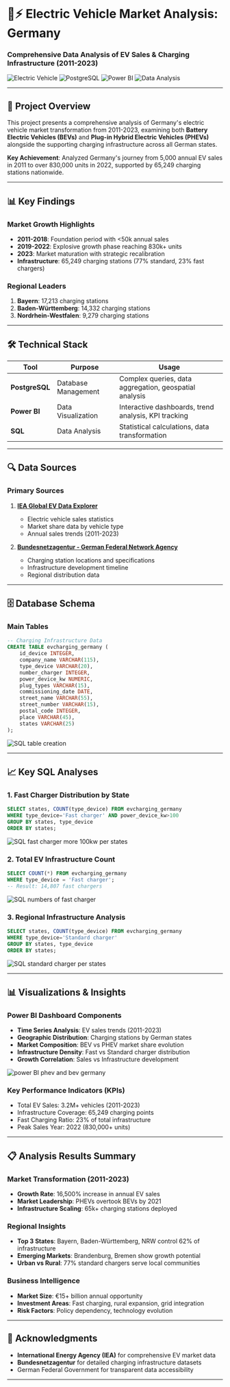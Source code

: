 # 🚗⚡ Electric Vehicle Market Analysis: Germany
### Comprehensive Data Analysis of EV Sales & Charging Infrastructure (2011-2023)

![Electric Vehicle](https://img.shields.io/badge/Electric%20Vehicle-Analysis-brightgreen)
![PostgreSQL](https://img.shields.io/badge/PostgreSQL-Database-blue)
![Power BI](https://img.shields.io/badge/Power%20BI-Visualization-orange)
![Data Analysis](https://img.shields.io/badge/Data-Analysis-red)

---

## 🎯 Project Overview

This project presents a comprehensive analysis of Germany's electric vehicle market transformation from 2011-2023, examining both **Battery Electric Vehicles (BEVs)** and **Plug-in Hybrid Electric Vehicles (PHEVs)** alongside the supporting charging infrastructure across all German states.

**Key Achievement**: Analyzed Germany's journey from 5,000 annual EV sales in 2011 to over 830,000 units in 2022, supported by 65,249 charging stations nationwide.

---

## 📊 Key Findings

### Market Growth Highlights
- **2011-2018**: Foundation period with <50k annual sales
- **2019-2022**: Explosive growth phase reaching 830k+ units
- **2023**: Market maturation with strategic recalibration
- **Infrastructure**: 65,249 charging stations (77% standard, 23% fast chargers)

### Regional Leaders
1. **Bayern**: 17,213 charging stations
2. **Baden-Württemberg**: 14,332 charging stations  
3. **Nordrhein-Westfalen**: 9,279 charging stations

---

## 🛠️ Technical Stack

| Tool | Purpose | Usage |
|------|---------|--------|
| **PostgreSQL** | Database Management | Complex queries, data aggregation, geospatial analysis |
| **Power BI** | Data Visualization | Interactive dashboards, trend analysis, KPI tracking |
| **SQL** | Data Analysis | Statistical calculations, data transformation |

---

## 🔍 Data Sources

### Primary Sources
1. **[IEA Global EV Data Explorer](https://www.iea.org/data-and-statistics/data-tools/global-ev-data-explorer)**
   - Electric vehicle sales statistics
   - Market share data by vehicle type
   - Annual sales trends (2011-2023)

2. **[Bundesnetzagentur - German Federal Network Agency](https://www.bundesnetzagentur.de/DE/Fachthemen/ElektrizitaetundGas/E-Mobilitaet/Ladesaeulenkarte/start.html)**
   - Charging station locations and specifications
   - Infrastructure development timeline
   - Regional distribution data

---

## 🗄️ Database Schema

### Main Tables
```sql
-- Charging Infrastructure Data  
CREATE TABLE evcharging_germany (
    id_device INTEGER,
    company_name VARCHAR(115),
    type_device VARCHAR(20),    
    number_charger INTEGER,
    power_device_kw NUMERIC,
    plug_types VARCHAR(15),
    commissioning_date DATE,
    street_name VARCHAR(55),
    street_number VARCHAR(15),
    postal_code INTEGER,
    place VARCHAR(45),
    states VARCHAR(25)
);
```

![SQL table creation](https://github.com/user-attachments/assets/fb8bd6af-37a1-45d7-874d-b5bbb2e005ac)

---

## 📈 Key SQL Analyses

### 1. Fast Charger Distribution by State
```sql
SELECT states, COUNT(type_device) FROM evcharging_germany
WHERE type_device='Fast charger' AND power_device_kw>100
GROUP BY states, type_device
ORDER BY states;
```

![SQL fast charger more 100kw per states](https://github.com/user-attachments/assets/1b10b616-8cbc-44aa-8a81-4eaccbcf7677)

### 2. Total EV Infrastructure Count
```sql
SELECT COUNT(*) FROM evcharging_germany
WHERE type_device = 'Fast charger';
-- Result: 14,807 fast chargers
```

![SQL numbers of fast charger](https://github.com/user-attachments/assets/061ccb48-2bc1-4eef-a048-a3d871ab18df)

### 3. Regional Infrastructure Analysis
```sql
SELECT states, COUNT(type_device) FROM evcharging_germany
WHERE type_device='Standard charger'
GROUP BY states, type_device
ORDER BY states;
```

![SQL standard charger per states](https://github.com/user-attachments/assets/755af443-89cd-4919-b629-f9fa4a85452a)

---

## 📊 Visualizations & Insights

### Power BI Dashboard Components
- **Time Series Analysis**: EV sales trends (2011-2023)
- **Geographic Distribution**: Charging stations by German states
- **Market Composition**: BEV vs PHEV market share evolution
- **Infrastructure Density**: Fast vs Standard charger distribution
- **Growth Correlation**: Sales vs Infrastructure development

![power BI phev and bev germany](https://github.com/user-attachments/assets/59efec21-fd29-451c-a7b1-c8651ffa9cd4)


### Key Performance Indicators (KPIs)
- Total EV Sales: 3.2M+ vehicles (2011-2023)
- Infrastructure Coverage: 65,249 charging points
- Fast Charging Ratio: 23% of total infrastructure
- Peak Sales Year: 2022 (830,000+ units)

---

## 📋 Analysis Results Summary

### Market Transformation (2011-2023)
- **Growth Rate**: 16,500% increase in annual EV sales
- **Market Leadership**: PHEVs overtook BEVs by 2021
- **Infrastructure Scaling**: 65k+ charging stations deployed

### Regional Insights
- **Top 3 States**: Bayern, Baden-Württemberg, NRW control 62% of infrastructure
- **Emerging Markets**: Brandenburg, Bremen show growth potential
- **Urban vs Rural**: 77% standard chargers serve local communities

### Business Intelligence
- **Market Size**: €15+ billion annual opportunity
- **Investment Areas**: Fast charging, rural expansion, grid integration
- **Risk Factors**: Policy dependency, technology evolution

---

## 🙏 Acknowledgments

- **International Energy Agency (IEA)** for comprehensive EV market data
- **Bundesnetzagentur** for detailed charging infrastructure datasets
- German Federal Government for transparent data accessibility

---
